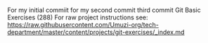 For my initial commiit
for my second commit
third commit
Git Basic Exercises (288)
For raw project instructions see: https://raw.githubusercontent.com/Umuzi-org/tech-department/master/content/projects/git-exercises/_index.md
